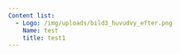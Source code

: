 ```yaml
---
Content list:
  - Logo: /img/uploads/bild3_huvudvy_efter.png
    Name: test
    title: test1
---
```

